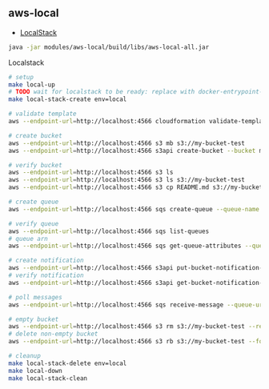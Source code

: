## aws-local

* [LocalStack](https://localstack.cloud)

```bash
java -jar modules/aws-local/build/libs/aws-local-all.jar
```

Localstack

```bash
# setup
make local-up
# TODO wait for localstack to be ready: replace with docker-entrypoint-initaws.d
make local-stack-create env=local

# validate template
aws --endpoint-url=http://localhost:4566 cloudformation validate-template --template-body file://local/cft/my-stack.template

# create bucket
aws --endpoint-url=http://localhost:4566 s3 mb s3://my-bucket-test
aws --endpoint-url=http://localhost:4566 s3api create-bucket --bucket my-bucket-test

# verify bucket
aws --endpoint-url=http://localhost:4566 s3 ls
aws --endpoint-url=http://localhost:4566 s3 ls s3://my-bucket-test
aws --endpoint-url=http://localhost:4566 s3 cp README.md s3://my-bucket-test

# create queue
aws --endpoint-url=http://localhost:4566 sqs create-queue --queue-name my-queue-test

# verify queue
aws --endpoint-url=http://localhost:4566 sqs list-queues
# queue arn
aws --endpoint-url=http://localhost:4566 sqs get-queue-attributes --queue-url http://localhost:4566/queue/my-queue-test --attribute-names All | jq -c ".Attributes.QueueArn"

# create notification
aws --endpoint-url=http://localhost:4566 s3api put-bucket-notification-configuration --bucket my-bucket-test --notification-configuration file://local/cft/my-queue-test-notification.json
# verify notification
aws --endpoint-url=http://localhost:4566 s3api get-bucket-notification-configuration --bucket my-bucket-test

# poll messages
aws --endpoint-url=http://localhost:4566 sqs receive-message --queue-url http://localhost:4566/queue/my-queue-test

# empty bucket
aws --endpoint-url=http://localhost:4566 s3 rm s3://my-bucket-test --recursive
# delete non-empty bucket
aws --endpoint-url=http://localhost:4566 s3 rb s3://my-bucket-test --force

# cleanup
make local-stack-delete env=local
make local-down
make local-stack-clean
```

<!--
https://theodorebrgn.medium.com/localstacks-guide-to-run-aws-serverless-environment-locally-discover-the-power-of-lambda-f958f8b6330
https://sopin.dev/2021/01/13/Running-AWS-Lambda-written-in-Java-with-Docker
https://docs.min.io/docs/minio-gateway-for-s3.html
https://medium.com/digio-australia/multipart-upload-to-s3-using-aws-sdk-for-java-d3fd2e17f515
-->
